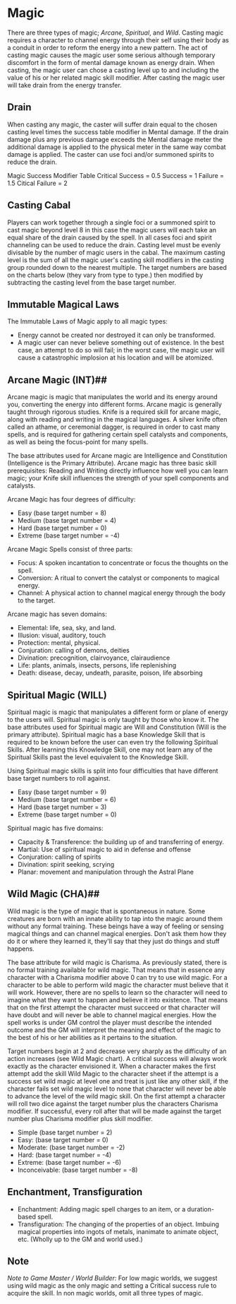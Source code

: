 # Magic #
There are three types of magic; _Arcane_, _Spiritual_, and _Wild_.
Casting magic requires a character to channel energy through their self using their body as a conduit in order to reform the energy into a new pattern. The act of casting magic causes the magic user some serious although temporary discomfort in the form of mental damage known as energy drain. When casting, the magic user can chose a casting level up to and including the value of his or her related magic skill modifier. After casting the magic user will take drain from the energy transfer.

## Drain ##
When casting any magic, the caster will suffer drain equal to the chosen casting level times the success table modifier in Mental damage. If the drain damage plus any previous damage exceeds the Mental damage meter the additional damage is applied to the physical meter in the same way combat damage is applied. The caster can use foci and/or summoned spirits to reduce the drain.

Magic Success Modifier Table
Critical Success = 0.5
Success = 1
Failure = 1.5
Citical Failure = 2

## Casting Cabal ## 
Players can work together through a single foci or a summoned spirit to cast magic beyond level 8 in this case the magic users will each take an equal share of the drain caused by the spell. In all cases foci and spirit channeling can be used to reduce the drain. Casting level must be evenly divisable by the number of magic users in the cabal. The maximum casting level is the sum of all the magic user's casting skill modifiers in the casting group rounded down to the nearest multiple. The target numbers are based on the charts below (they vary from type to type.) then modified by subtracting the casting level from the base target number.

## Immutable Magical Laws ##
The Immutable Laws of Magic apply to all magic types:
* Energy cannot be created nor destroyed it can only be transformed.
* A magic user can never believe something out of existence. In the best case, an attempt to do so will fail; in the worst case, the magic user will cause a catastrophic implosion at his location and will be atomized. 
 
## Arcane Magic (INT)##
Arcane magic is magic that manipulates the world and its energy around you, converting the energy into different forms. Arcane magic is generally taught through rigorous studies. Knife is a required skill for arcane magic, along with reading and writing in the magical languages. A silver knife often called an athame, or ceremonial dagger, is required in order to cast many spells, and is required for gathering certain spell catalysts and components, as well as being the focus-point for many spells.

The base attributes used for Arcane magic are Intelligence and Constitution (Intelligence is the Primary Attribute). Arcane magic has three basic skill prerequisites: Reading and Writing directly influence how well you can learn magic; your Knife skill influences the strength of your spell components and catalysts.

Arcane Magic has four degrees of difficulty:

* Easy (base target number = 8)
* Medium (base target number = 4)
* Hard (base target number = 0)
* Extreme (base target number = -4)

Arcane Magic Spells consist of three parts:

* Focus: A spoken incantation to concentrate or focus the thoughts on the spell.
* Conversion: A ritual to convert the catalyst or components to magical energy.
* Channel: A physical action to channel magical energy through the body to the target.

Arcane magic has seven domains:
* Elemental: life, sea, sky, and land.
* Illusion: visual, auditory, touch 
* Protection: mental, physical. 
* Conjuration: calling of demons, deities
* Divination: precognition, clairvoyance, clairaudience
* Life: plants, animals, insects, persons, life replenishing
* Death: disease, decay, undeath, parasite, poison, life absorbing

## Spiritual Magic (WILL) ##
Spiritual magic is magic that manipulates a different form or plane of energy to the users will. Spiritual magic is only taught by those who know it. The base attributes used for Spiritual magic are Will and Constitution (Will is the primary attribute). Spiritual magic has a base Knowledge Skill that is required to be known before the user can even try the following Spiritual Skills. After learning this Knowledge Skill, one may not learn any of the Spiritual Skills past the level equivalent to the Knowledge Skill.

Using Spiritual magic skills is split into four difficulties that have different base target numbers to roll against.

* Easy (base target number = 9)
* Medium (base target number = 6)
* Hard (base target number = 3)
* Extreme (base target number = 0)

Spiritual magic has five domains:
* Capacity & Transference: the building up of and transferring of energy.
* Martial: Use of spiritual magic to aid in defense and offense
* Conjuration: calling of spirits
* Divination: spirit seeking, scrying
* Planar: movement and manipulation through the Astral Plane

## Wild Magic (CHA)##
Wild magic is the type of magic that is spontaneous in nature. Some creatures are born with an innate ability to tap into the magic around them without any formal training. These beings have a way of feeling or sensing magical things and can channel magical energies. Don't ask them how they do it or where they learned it, they'll say that they just do things and stuff happens.

The base attribute for wild magic is Charisma. As previously stated, there is no formal training available for wild magic. That means that in essence any character with a Charisma modifier above 0 can try to use wild magic. For a character to be able to perform wild magic the character must believe that it will work. However, there are no spells to learn so the character will need to imagine what they want to happen and believe it into existence. That means that on the first attempt the character must succeed or that character will have doubt and will never be able to channel magical energies. How the spell works is under GM control the player must describe the intended outcome and the GM will interpret the meaning and effect of the magic to the best of his or her abilities as it pertains to the situation.

Target numbers begin at 2 and decrease very sharply as the difficulty of an action increases (see Wild Magic chart). A critical success will always work exactly as the character envisioned it. When a character makes the first attempt add the skill Wild Magic to the character sheet if the attempt is a success set wild magic at level one and treat is just like any other skill, if the character fails set wild magic level to none that character will never be able to advance the level of the wild magic skill. On the first attempt a character will roll two dice against the target number plus the characters Charisma modifier. If successful, every roll after that will be made against the target number plus Charisma modifier plus skill modifier.

* Simple (base target number = 2)
* Easy: (base target number = 0)
* Moderate: (base target number = -2)
* Hard: (base target number = -4)
* Extreme: (base target number = -6)
* Inconceivable: (base target number = -8)

## Enchantment, Transfiguration ##
* Enchantment: Adding magic spell charges to an item, or a duration-based spell.
* Transfiguration: The changing of the properties of an object. Imbuing magical properties into ingots of metals, inanimate to animate object, etc. (Wholly up to the GM and world used.)

## Note ##
*Note to Game Master / World Builder:* For low magic worlds, we suggest using wild magic as the only magic and setting a Critical success rule to acquire the skill. In non magic worlds, omit all three types of magic.
